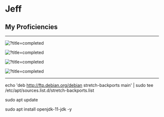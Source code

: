 # Jeff

## My Proficiencies
----------------------------------------------

![?title=completed](https://progress-bar.dev/75/?title=Lua&suffix=(experienced)&width=251&color=737373) 

![?title=completed](https://progress-bar.dev/55/?title=Java&suffix=(intermediate)&width=245&color=737373) 

![?title=completed](https://progress-bar.dev/35/?title=Python&suffix=(novice)&width=233&color=737373) 

![?title=completed](https://progress-bar.dev/15/?title=SQL&suffix=(beginner)&width=251&color=737373) 


----------------------------------------------
> 

echo 'deb http://ftp.debian.org/debian stretch-backports main' | sudo tee /etc/apt/sources.list.d/stretch-backports.list

sudo apt update

sudo apt install openjdk-11-jdk -y
